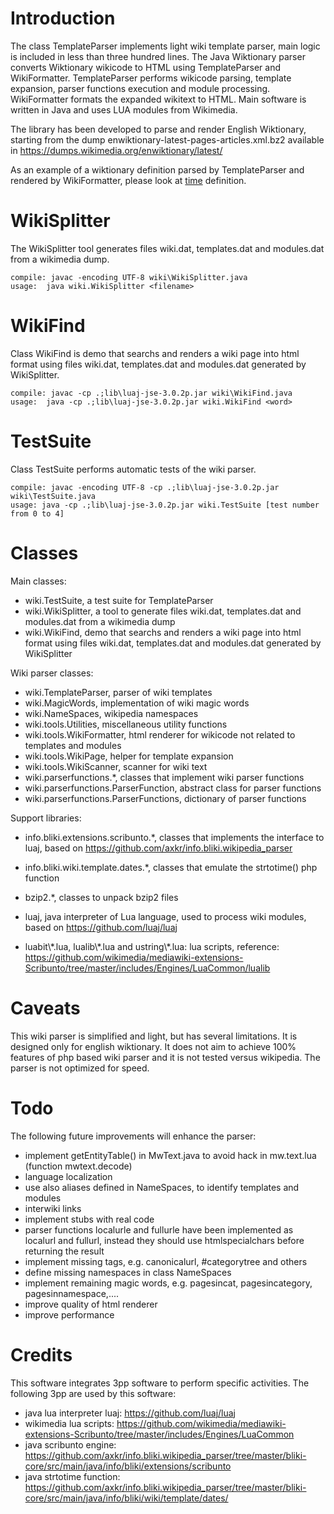 # Introduction
The class TemplateParser implements light wiki template parser, main logic is included in less than three hundred lines.
The Java Wiktionary parser converts Wiktionary wikicode to HTML using TemplateParser and WikiFormatter.
TemplateParser performs wikicode parsing, template expansion, parser functions execution and module processing.
WikiFormatter formats the expanded wikitext to HTML.
Main software is written in Java and uses LUA modules from Wikimedia.

The library has been developed to parse and render English Wiktionary, starting from the dump enwiktionary-latest-pages-articles.xml.bz2 available in https://dumps.wikimedia.org/enwiktionary/latest/

As an example of a wiktionary definition parsed by TemplateParser and rendered by WikiFormatter, please look at [time](wiki.html) definition.

# WikiSplitter
The WikiSplitter tool generates files wiki.dat, templates.dat and modules.dat from a wikimedia dump.
```
compile: javac -encoding UTF-8 wiki\WikiSplitter.java
usage:  java wiki.WikiSplitter <filename>
```
# WikiFind
Class WikiFind is demo that searchs and renders a wiki page into html format using files wiki.dat, templates.dat and modules.dat generated by WikiSplitter.
```
compile: javac -cp .;lib\luaj-jse-3.0.2p.jar wiki\WikiFind.java
usage:  java -cp .;lib\luaj-jse-3.0.2p.jar wiki.WikiFind <word>
```
# TestSuite
Class TestSuite performs automatic tests of the wiki parser.
```
compile: javac -encoding UTF-8 -cp .;lib\luaj-jse-3.0.2p.jar wiki\TestSuite.java
usage: java -cp .;lib\luaj-jse-3.0.2p.jar wiki.TestSuite [test number from 0 to 4]
```
# Classes
Main classes:
- wiki.TestSuite, a test suite for TemplateParser
- wiki.WikiSplitter, a tool to generate files wiki.dat, templates.dat and modules.dat from a wikimedia dump
- wiki.WikiFind, demo that searchs and renders a wiki page into html format using files wiki.dat, templates.dat and modules.dat generated by WikiSplitter

Wiki parser classes:
- wiki.TemplateParser, parser of wiki templates
- wiki.MagicWords, implementation of wiki magic words
- wiki.NameSpaces, wikipedia namespaces
- wiki.tools.Utilities, miscellaneous utility functions
- wiki.tools.WikiFormatter, html renderer for wikicode not related to templates and modules
- wiki.tools.WikiPage, helper for template expansion
- wiki.tools.WikiScanner, scanner for wiki text
- wiki.parserfunctions.\*, classes that implement wiki parser functions
- wiki.parserfunctions.ParserFunction, abstract class for parser functions
- wiki.parserfunctions.ParserFunctions, dictionary of parser functions

Support libraries:
- info.bliki.extensions.scribunto.\*, classes that implements the interface to luaj, based on https://github.com/axkr/info.bliki.wikipedia_parser 
- info.bliki.wiki.template.dates.\*, classes that emulate the strtotime() php function
- bzip2.\*, classes to unpack bzip2 files

- luaj, java interpreter of Lua language, used to process wiki modules, based on https://github.com/luaj/luaj

- luabit\\\*.lua, lualib\\\*.lua and ustring\\\*.lua: lua scripts, reference: https://github.com/wikimedia/mediawiki-extensions-Scribunto/tree/master/includes/Engines/LuaCommon/lualib

# Caveats
This wiki parser is simplified and light, but has several limitations. It is designed only for english wiktionary.
It does not aim to achieve 100% features of php based wiki parser and it is not tested versus wikipedia.
The parser is not optimized for speed.

# Todo
The following future improvements will enhance the parser:
- implement getEntityTable() in MwText.java to avoid hack in mw.text.lua (function mwtext.decode)
- language localization
- use also aliases defined in NameSpaces, to identify templates and modules
- interwiki links
- implement stubs with real code
- parser functions localurle and fullurle have been implemented as localurl and fullurl, instead they should use htmlspecialchars before returning the result
- implement missing tags, e.g. canonicalurl,  #categorytree and others
- define missing namespaces in class NameSpaces
- implement remaining magic words, e.g. pagesincat, pagesincategory, pagesinnamespace,....
- improve quality of html renderer
- improve performance

# Credits
This software integrates 3pp software to perform specific activities.
The following 3pp are used by this software:
- java lua interpreter luaj: https://github.com/luaj/luaj
- wikimedia lua scripts: https://github.com/wikimedia/mediawiki-extensions-Scribunto/tree/master/includes/Engines/LuaCommon
- java scribunto engine: https://github.com/axkr/info.bliki.wikipedia_parser/tree/master/bliki-core/src/main/java/info/bliki/extensions/scribunto
- java strtotime function: https://github.com/axkr/info.bliki.wikipedia_parser/tree/master/bliki-core/src/main/java/info/bliki/wiki/template/dates/
